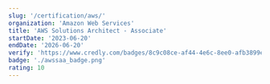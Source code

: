 ```yaml
---
slug: '/certification/aws/'
organization: 'Amazon Web Services'
title: 'AWS Solutions Architect - Associate'
startDate: '2023-06-20'
endDate: '2026-06-20'
verify: 'https://www.credly.com/badges/8c9c08ce-af44-4e6c-8ee0-afb3899ec179/public_url'
badge: './awssaa_badge.png'
rating: 10
---
```

